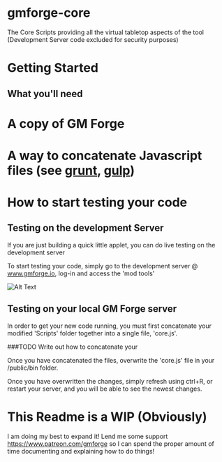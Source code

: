# gmforge-core
The Core Scripts providing all the virtual tabletop aspects of the tool (Development Server code excluded for security purposes)

# Getting Started

## What you'll need
# A copy of GM Forge
# A way to concatenate Javascript files (see [grunt](https://github.com/gruntjs/grunt), [gulp](https://github.com/gulpjs/gulp))



# How to start testing your code

## Testing on the development Server
If you are just building a quick little applet, you can do live testing on the development server

To start testing your code, simply go to the development server @ www.gmforge.io, log-in and access the 'mod tools'

![Alt Text](https://i.imgur.com/KXwZkLV.gif)


## Testing on your local GM Forge server

In order to get your new code running, you must first concatenate your modified 'Scripts' folder together into a single file, 'core.js'. 

###TODO Write out how to concatenate your 

Once you have concatenated the files, overwrite the 'core.js' file in your /public/bin folder.

Once you have overwritten the changes, simply refresh using ctrl+R, or restart your server, and you will be able to see the newest changes.

# This Readme is a WIP (Obviously)
I am doing my best to expand it! Lend me some support https://www.patreon.com/gmforge so I can spend the proper amount of time documenting and explaining how to do things!

